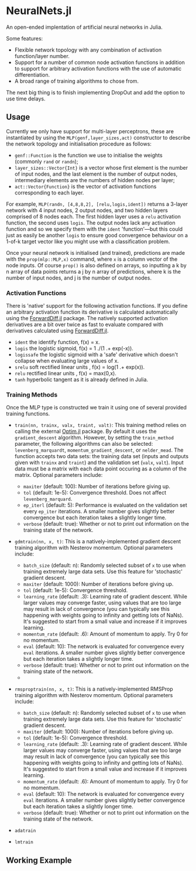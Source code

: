 # NeuralNets.jl
An open-ended implentation of artificial neural networks in Julia.

Some features:
* Flexible network topology with any combination of activation function/layer number.
* Support for a number of common node activation functions in addition to support for arbitrary activation functions with the use of automatic differentiation.
* A broad range of training algorithms to chose from.

The next big thing is to finish implementing DropOut and add the option to use time delays.

## Usage
Currently we only have support for multi-layer perceptrons, these are instantiated by using the `MLP(genf,layer_sizes,act)` constructor  to describe the network topology and initialisation procedure as follows:
* `genf::Function` is the function we use to initialise the weights (commonly `rand` or `randn`); 
* `layer_sizes::Vector{Int}` is a vector whose first element is the number of input nodes, and the last element is the number of output nodes, intermediary elements are the numbers of hidden nodes per layer;
* `act::Vector{Function}` is the vector of activation functions corresponding to each layer.

For example, `MLP(randn, [4,8,8,2], [relu,logis,ident])` returns a 3-layer network with 4 input nodes, 2 output nodes, and two hidden layers comprised of 8 nodes each. The first hidden layer uses a `relu` activation function, the second uses `logis`. The output nodes lack any activation function and so we specify them with the `ident` 'function'—but this could just as easily be another `logis` to ensure good convergence behaviour on a 1-of-k target vector like you might use with a classification problem.

Once your neural network is initialised (and trained), predictions are made with the `prop(mlp::MLP,x)` command, where `x` is a column vector of the node inputs. Of course `prop()` is also defined on arrays, so inputting a k by n array of data points returns a j by n array of predictions, where k is the number of input nodes, and j is the number of output nodes.

### Activation Functions
There is 'native' support for the following activation functions. If you define an arbitrary activation function its derivative is calculated automatically using the [ForwardDiff.jl](https://github.com/JuliaDiff/ForwardDiff.jl) package. The natively supported activation derivatives are a bit over twice as fast to evaluate compared with derivatives calculated using [ForwardDiff.jl](https://github.com/JuliaDiff/ForwardDiff.jl).
* `ident` the identify function, f(x) = x.
* `logis` the logistic sigmoid, f(x) = 1 ./(1 .+ exp(-x)).
* `logissafe` the logistic sigmoid with a 'safe' derivative which doesn't collapse when evaluating large values of x.
* `srelu` soft rectified linear units , f(x) = log(1 .+ exp(x)).
* `relu` rectified linear units , f(x) = max(0,x).
* `tanh` hyperbolic tangent as it is already defined in Julia.

### Training Methods
Once the MLP type is constructed we train it using one of several provided training functions.

* `train(nn, trainx, valx, traint, valt)`: This training method relies on calling the external [Optim.jl](https://github.com/JuliaOpt/Optim.jl) package. By default it uses the `gradient_descent` algorithm. However, by setting the `train_method` parameter, the following algorithms can also be selected: `levenberg_marquardt`, `momentum_gradient_descent`, or `nelder_mead`. The function accepts two data sets: the training data set (inputs and outputs given with `trainx` and `traint`) and the validation set (`valx`, `valt`). Input data must be a matrix with each data point occuring as a column of the matrix. Optional parameters include:
    * `maxiter` (default: 100): Number of iterations before giving up.
    * `tol` (default: 1e-5): Convergence threshold. Does not affect `levenberg_marquard`.
    * `ep_iterl` (default: 5): Performance is evaluated on the validation set every `ep_iter` iterations. A smaller number gives slightly better convergence but each iteration takes a slightly longer time.
    * `verbose` (default: true): Whether or not to print out information on the training state of the network.

* `gdmtrain(nn, x, t)`: This is a natively-implemented gradient descent training algorithm with Nesterov momentum. Optional parameters include:
    * `batch_size` (default: n): Randomly selected subset of `x` to use when training extremely large data sets. Use this feature for 'stochastic' gradient descent.
    * `maxiter` (default: 1000): Number of iterations before giving up.
    * `tol` (default: 1e-5): Convergence threshold.
    * `learning_rate` (default: .3): Learning rate of gradient descent. While larger values may converge faster, using values that are too large may result in lack of convergence (you can typically see this happening with weights going to infinity and getting lots of NaNs). It's suggested to start from a small value and increase if it improves learning.
    * `momentum_rate` (default: .6): Amount of momentum to apply. Try 0 for no momentum.
    * `eval` (default: 10): The network is evaluated for convergence every `eval` iterations. A smaller number gives slightly better convergence but each iteration takes a slightly longer time.
    * `verbose` (default: true): Whether or not to print out information on the training state of the network.
    * 
* `rmsproptrain(nn, x, t)`: This is a natively-implemented RMSProp training algorithm with Nesterov momentum. Optional parameters include:
    * `batch_size` (default: n): Randomly selected subset of `x` to use when training extremely large data sets. Use this feature for 'stochastic' gradient descent.
    * `maxiter` (default: 1000): Number of iterations before giving up.
    * `tol` (default: 1e-5): Convergence threshold.
    * `learning_rate` (default: .3): Learning rate of gradient descent. While larger values may converge faster, using values that are too large may result in lack of convergence (you can typically see this happening with weights going to infinity and getting lots of NaNs). It's suggested to start from a small value and increase if it improves learning.
    * `momentum_rate` (default: .6): Amount of momentum to apply. Try 0 for no momentum.
    * `eval` (default: 10): The network is evaluated for convergence every `eval` iterations. A smaller number gives slightly better convergence but each iteration takes a slightly longer time.
    * `verbose` (default: true): Whether or not to print out information on the training state of the network.
* `adatrain`
* `lmtrain`


## Working Example

